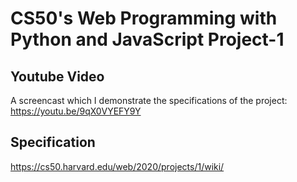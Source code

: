 # CS50's Web Programming with Python and JavaScript Project-1
## Youtube Video
A screencast which I demonstrate the specifications of the project: https://youtu.be/9qX0VYEFY9Y
## Specification
https://cs50.harvard.edu/web/2020/projects/1/wiki/
